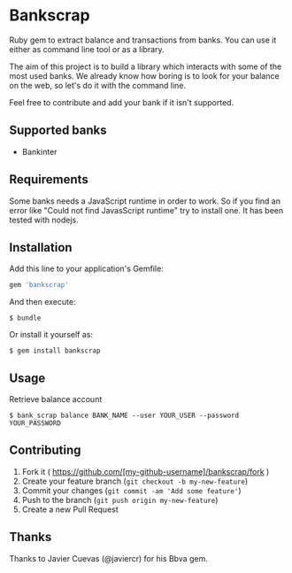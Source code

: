 # Bankscrap

Ruby gem to extract balance and transactions from banks. You can use it either as command line tool or as a library.

The aim of this project is to build a library which interacts with some of the most used banks. We already know how boring is to look for your balance on the web, so let's do it with the command line.

Feel free to contribute and add your bank if it isn't supported.

## Supported banks
- Bankinter

## Requirements

Some banks needs a JavaScript runtime in order to work. So if you find an error like "Could not find JavasScript runtime" try to install one. It has been tested with nodejs.

## Installation

Add this line to your application's Gemfile:

```ruby
gem 'bankscrap'
```

And then execute:

    $ bundle

Or install it yourself as:

    $ gem install bankscrap

## Usage

Retrieve balance account

    $ bank_scrap balance BANK_NAME --user YOUR_USER --password YOUR_PASSWORD

## Contributing

1. Fork it ( https://github.com/[my-github-username]/bankscrap/fork )
2. Create your feature branch (`git checkout -b my-new-feature`)
3. Commit your changes (`git commit -am 'Add some feature'`)
4. Push to the branch (`git push origin my-new-feature`)
5. Create a new Pull Request

## Thanks

Thanks to Javier Cuevas (@javiercr) for his Bbva gem.
